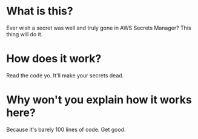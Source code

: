 # What is this?

Ever wish a secret was well and truly gone in AWS Secrets Manager? This thing will do it.

# How does it work?

Read the code yo. It'll make your secrets dead.

# Why won't you explain how it works here?

Because it's barely 100 lines of code. Get good.
